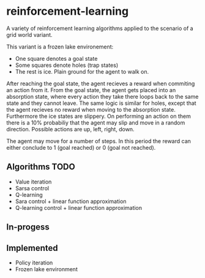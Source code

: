 # reinforcement-learning
A variety of reinforcement learning algorithms applied to the scenario of a grid world variant.

This variant is a frozen lake environement:
- One square denotes a goal state
- Some squares denote holes (trap states)
- The rest is ice. Plain ground for the agent to walk on.

After reaching the goal state, the agent recieves a reward when commiting an action from it. From the goal state, the agent gets placed into an absorption state, where every action they take there loops back to the same state and they cannot leave. The same logic is similar for holes, except that the agent recieves no reward when moving to the absorption state. Furthermore the ice states are slippery. On performing an action on them there is a 10% probabiliy that the agent may slip and move in a random direction. Possible actions are up, left, right, down.

The agent may move for a number of steps. In this period the reward can either conclude to 1 (goal reached) or 0 (goal not reached).

## Algorithms TODO
- Value iteration
- Sarsa control
- Q-learning
- Sara control + linear function approximation
- Q-learning control + linear function approximation

## In-progess


## Implemented
- Policy iteration
- Frozen lake environment
